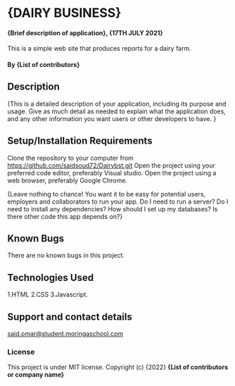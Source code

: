 # {DAIRY BUSINESS}
#### {Brief description of application}, {17TH JULY 2021}
This is a simple web site that produces reports for a dairy farm.
#### By **{List of contributors}**
## Description
{This is a detailed description of your application, including its purpose and usage.  Give as much detail as needed to explain what the application does, and any other information you want users or other developers to have. }
## Setup/Installation Requirements
Clone the repository to your computer from https://github.com/saidsoud72/Dairybst.git
Open the project using your preferred code editor, preferably Visual studio.
Open the project using a web browser, preferably Google Chrome.

{Leave nothing to chance! You want it to be easy for potential users, employers and collaborators to run your app. Do I need to run a server? Do I need to install any dependencies? How should I set up my databases? Is there other code this app depends on?}
## Known Bugs
There are no known bugs in this project.
## Technologies Used
1.HTML
2.CSS
3.Javascript.
## Support and contact details
said.omar@student.moringaschool.com
### License
This project is under MIT license.
Copyright (c) {2022} 
**{List of contributors or company name}**
  
